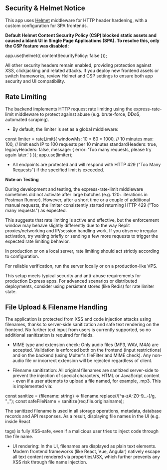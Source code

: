 ## Security & Helmet Notice

This app uses [Helmet](https://helmetjs.github.io/) middleware for HTTP header hardening, with a custom configuration for SPA frontends.

**Default Helmet Content Security Policy (CSP) blocked static assets and caused a blank UI in Single Page Applications (SPA). To resolve this, only the CSP feature was disabled:**

app.use(helmet({ contentSecurityPolicy: false }));


All other security headers remain enabled, providing protection against XSS, clickjacking and related attacks. If you deploy new frontend assets or switch frameworks, review Helmet and CSP settings to ensure both app security and UI compatibility.

## Rate Limiting
The backend implements HTTP request rate limiting using the express-rate-limit middleware to protect against abuse (e.g. brute-force, DDoS, automated scraping).

- By default, the limiter is set as a global middleware:

const limiter = rateLimit({
  windowMs: 10 * 60 * 1000, // 10 minutes
  max: 100,                  // limit each IP to 100 requests per 10 minutes
  standardHeaders: true,
  legacyHeaders: false,
  message: { error: 'Too many requests, please try again later.' }
});
app.use(limiter);

- All endpoints are protected and will respond with HTTP 429 ("Too Many Requests") if the specified limit is exceeded.

**Note on Testing**

During development and testing, the express-rate-limit middleware sometimes did not activate after large batches (e.g. 120+ iterations in Postman Runner). However, after a short time or a couple of additional manual requests, the limiter consistently started returning HTTP 429 ("Too many requests") as expected.

This suggests that rate limiting is active and effective, but the enforcement window may behave slightly differently due to the way Replit proxies/networking and IP/session handling work. If you observe irregular activation, try waiting briefly or sending a few more requests to trigger the expected rate limiting behavior.  

In production or on a local server, rate limiting should act strictly according to configuration.

For reliable verification, run the server locally or on a production-like VPS.

This setup meets typical security and anti-abuse requirements for production Express apps. For advanced scenarios or distributed deployments, consider using persistent stores (like Redis) for rate limiter state.

## File Upload & Filename Handling

The application is protected from XSS and code injection attacks using filenames, thanks to server-side sanitization and safe text rendering on the frontend. No further text input from users is currently supported, so no additional sanitization is required for fields.

- MIME type and extension check:
Only audio files (MP3, WAV, M4A) are accepted. Validation is enforced both on the frontend (input restrictions) and on the backend (using Multer's fileFilter and MIME check). Any non-audio file or incorrect extension will be rejected regardless of client.

- Filename sanitization:
All original filenames are sanitized server-side to prevent the injection of special characters, HTML or JavaScript content - even if a user attempts to upload a file named, for example, <script>alert(1)</script>.mp3.
This is implemented via:

const sanitize = (filename: string) => filename.replace(/[^a-zA-Z0-9_\.\-]/g, "_");
const safeFileName = sanitize(req.file.originalname);

The sanitized filename is used in all storage operations, metadata, database records and API responses. As a result, displaying file names in the UI (e.g. inside React <p> tags) is fully XSS-safe, even if a malicious user tries to inject code through the file name.

- UI rendering:
In the UI, filenames are displayed as plain text elements. Modern frontend frameworks (like React, Vue, Angular) natively escape all text content rendered via properties/JSX, which further prevents any XSS risk through file name injection.
